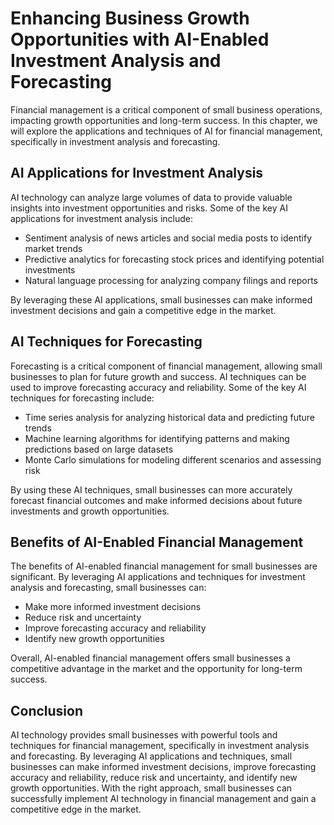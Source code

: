 Enhancing Business Growth Opportunities with AI-Enabled Investment Analysis and Forecasting
===============================================================================================================================================================

Financial management is a critical component of small business operations, impacting growth opportunities and long-term success. In this chapter, we will explore the applications and techniques of AI for financial management, specifically in investment analysis and forecasting.

AI Applications for Investment Analysis
---------------------------------------

AI technology can analyze large volumes of data to provide valuable insights into investment opportunities and risks. Some of the key AI applications for investment analysis include:

* Sentiment analysis of news articles and social media posts to identify market trends
* Predictive analytics for forecasting stock prices and identifying potential investments
* Natural language processing for analyzing company filings and reports

By leveraging these AI applications, small businesses can make informed investment decisions and gain a competitive edge in the market.

AI Techniques for Forecasting
-----------------------------

Forecasting is a critical component of financial management, allowing small businesses to plan for future growth and success. AI techniques can be used to improve forecasting accuracy and reliability. Some of the key AI techniques for forecasting include:

* Time series analysis for analyzing historical data and predicting future trends
* Machine learning algorithms for identifying patterns and making predictions based on large datasets
* Monte Carlo simulations for modeling different scenarios and assessing risk

By using these AI techniques, small businesses can more accurately forecast financial outcomes and make informed decisions about future investments and growth opportunities.

Benefits of AI-Enabled Financial Management
-------------------------------------------

The benefits of AI-enabled financial management for small businesses are significant. By leveraging AI applications and techniques for investment analysis and forecasting, small businesses can:

* Make more informed investment decisions
* Reduce risk and uncertainty
* Improve forecasting accuracy and reliability
* Identify new growth opportunities

Overall, AI-enabled financial management offers small businesses a competitive advantage in the market and the opportunity for long-term success.

Conclusion
----------

AI technology provides small businesses with powerful tools and techniques for financial management, specifically in investment analysis and forecasting. By leveraging AI applications and techniques, small businesses can make informed investment decisions, improve forecasting accuracy and reliability, reduce risk and uncertainty, and identify new growth opportunities. With the right approach, small businesses can successfully implement AI technology in financial management and gain a competitive edge in the market.
